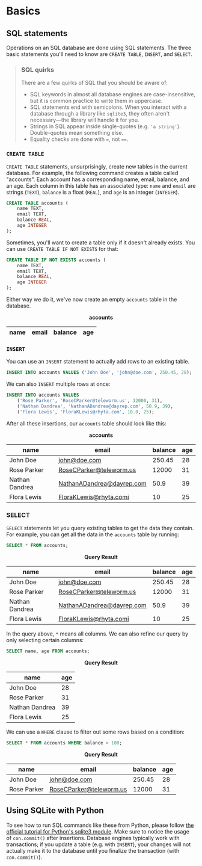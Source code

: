 # Basics

## SQL statements
Operations on an SQL database are done using SQL statements. The three basic
statements you'll need to know are `CREATE TABLE`, `INSERT`, and `SELECT`.

> ### SQL quirks
> There are a few quirks of SQL that you should be aware of:
> * SQL keywords in almost all database engines are case-insensitive, but it
> is common practice to write them in uppercase.
> * SQL statements end with semicolons. When you interact with a database
> through a library like `sqlite3`, they often aren't necessary—the library
> will handle it for you.
> * Strings in SQL appear inside single-quotes (e.g. `'a string'`).
> Double-quotes mean something else.
> * Equality checks are done with `=`, not `==`.


### `CREATE TABLE`
`CREATE TABLE` statements, unsurprisingly, create new tables in the current
database. For example, the following command creates a table called "accounts".
Each account has a corresponding name, email, balance, and an age.
Each column in this table has an associated type: `name` and `email` are
strings (`TEXT`), `balance` is a float (`REAL`), and `age` is an integer
(`INTEGER`).

```sql
CREATE TABLE accounts (
    name TEXT,
    email TEXT,
    balance REAL,
    age INTEGER
);
```

Sometimes, you'll want to create a table only if it doesn't already exists. You
can use `CREATE TABLE IF NOT EXISTS` for that:

```sql
CREATE TABLE IF NOT EXISTS accounts (
    name TEXT,
    email TEXT,
    balance REAL,
    age INTEGER
);
```

Either way we do it, we've now create an empty `accounts` table in the database.

<p align="center">
<b>accounts</b>

| name    | email         | balance   | age |
| ------- | ------------- | --------- | --- |
</p>

### `INSERT`
You can use an `INSERT` statement to actually add rows to an existing table.

```sql
INSERT INTO accounts VALUES ('John Doe', 'john@doe.com', 250.45, 28);
```

We can also `INSERT` multiple rows at once:

```sql
INSERT INTO accounts VALUES
    ('Rose Parker', 'RoseCParker@teleworm.us', 12000, 31),
    ('Nathan Dandrea', 'NathanADandrea@dayrep.com', 50.9, 39),
    ('Flora Lewis', 'FloraKLewis@rhyta.com', 10.0, 25);
```

After all these insertions, our `accounts` table should look like this:

<p align="center">
<b>accounts</b>

| name                 | email                     | balance      | age |
| -------------------- | ------------------------- | ------------ | --- |
| John Doe             | john@doe.com              | 250.45       | 28  |
| Rose Parker          | RoseCParker@teleworm.us   | 12000        | 31  |
| Nathan Dandrea       | NathanADandrea@dayrep.com | 50.9         | 39  |
| Flora Lewis          | FloraKLewis@rhyta.comi    | 10           | 25  |
</p>

### SELECT
`SELECT` statements let you query existing tables to get the data they contain.
For example, you can get all the data in the `accounts` table by running:

```sql
SELECT * FROM accounts;
```

<p align="center">
<b>Query Result</b>

| name                 | email                     | balance      | age |
| -------------------- | ------------------------- | ------------ | --- |
| John Doe             | john@doe.com              | 250.45       | 28  |
| Rose Parker          | RoseCParker@teleworm.us   | 12000        | 31  |
| Nathan Dandrea       | NathanADandrea@dayrep.com | 50.9         | 39  |
| Flora Lewis          | FloraKLewis@rhyta.comi    | 10           | 25  |
</p>

In the query above, `*` means all columns. We can also refine our query by
only selecting certain columns:

```sql
SELECT name, age FROM accounts;
```

<p align="center">
<b>Query Result</b>

| name                 | age |
| -------------------- | --- |
| John Doe             | 28  |
| Rose Parker          | 31  |
| Nathan Dandrea       | 39  |
| Flora Lewis          | 25  |
</p>

We can use a `WHERE` clause to filter out some rows based on a condition:

```sql
SELECT * FROM accounts WHERE balance > 100;
```

<p align="center">
<b>Query Result</b>

| name                 | email                     | balance      | age |
| -------------------- | ------------------------- | ------------ | --- |
| John Doe             | john@doe.com              | 250.45       | 28  |
| Rose Parker          | RoseCParker@teleworm.us   | 12000        | 31  |
</p>

## Using SQLite with Python

To see how to run SQL commands like these from Python, please follow
[the official tutorial for Python's sqlite3 module](https://docs.python.org/3/library/sqlite3.html#tutorial).
Make sure to notice the usage of `con.commit()` after insertions.
Database engines typically work with transactions; if you update a table (e.g.
with `INSERT`), your changes will not actually make it to the database until
you finalize the transaction (with `con.commit()`).
